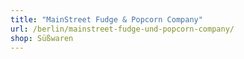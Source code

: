 ```yaml
---
title: "MainStreet Fudge & Popcorn Company"
url: /berlin/mainstreet-fudge-und-popcorn-company/
shop: Süßwaren
---
```

